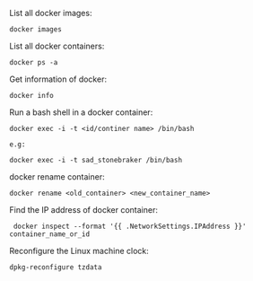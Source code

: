 List all docker images:

```
docker images
```

List all docker containers:

```
docker ps -a
```

Get information of docker:

```
docker info
```

Run a bash shell in a docker container:

```
docker exec -i -t <id/continer name> /bin/bash

e.g:

docker exec -i -t sad_stonebraker /bin/bash
```

docker rename container:

` docker rename <old_container> <new_container_name> `

Find the IP address of docker container:

` docker inspect --format '{{ .NetworkSettings.IPAddress }}' container_name_or_id` 

Reconfigure the Linux machine clock:

` dpkg-reconfigure tzdata `
